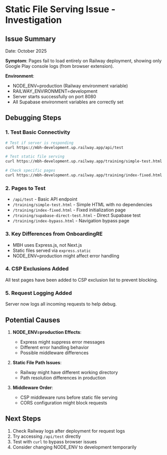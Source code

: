 # Static File Serving Issue - Investigation

## Issue Summary
Date: October 2025

**Symptom**: Pages fail to load entirely on Railway deployment, showing only Google Play console logs (from browser extension).

**Environment**:
- NODE_ENV=production (Railway environment variable)
- RAILWAY_ENVIRONMENT=development
- Server starts successfully on port 8080
- All Supabase environment variables are correctly set

## Debugging Steps

### 1. Test Basic Connectivity
```bash
# Test if server is responding
curl https://mbh-development.up.railway.app/api/test

# Test static file serving
curl https://mbh-development.up.railway.app/training/simple-test.html

# Check specific pages
curl https://mbh-development.up.railway.app/training/index-fixed.html
```

### 2. Pages to Test
- `/api/test` - Basic API endpoint
- `/training/simple-test.html` - Simple HTML with no dependencies
- `/training/index-fixed.html` - Fixed initialization page
- `/training/supabase-direct-test.html` - Direct Supabase test
- `/training/index-bypass.html` - Navigation bypass page

### 3. Key Differences from OnboardingRE
- MBH uses Express.js, not Next.js
- Static files served via `express.static`
- NODE_ENV=production might affect error handling

### 4. CSP Exclusions Added
All test pages have been added to CSP exclusion list to prevent blocking.

### 5. Request Logging Added
Server now logs all incoming requests to help debug.

## Potential Causes

1. **NODE_ENV=production Effects**:
   - Express might suppress error messages
   - Different error handling behavior
   - Possible middleware differences

2. **Static File Path Issues**:
   - Railway might have different working directory
   - Path resolution differences in production

3. **Middleware Order**:
   - CSP middleware runs before static file serving
   - CORS configuration might block requests

## Next Steps

1. Check Railway logs after deployment for request logs
2. Try accessing `/api/test` directly
3. Test with `curl` to bypass browser issues
4. Consider changing NODE_ENV to development temporarily
